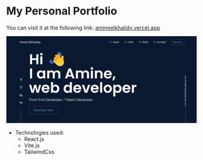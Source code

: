 # My Personal Portfolio

You can visit it at the following link: [amineelkhalidy.vercel.app](https://amineelkhalidy.vercel.app)

![Portfolio image](./src/assets/my-portfolio.png)   

- Technologies used:   
  - React.js
  - Vite.js
  - TailwindCss
